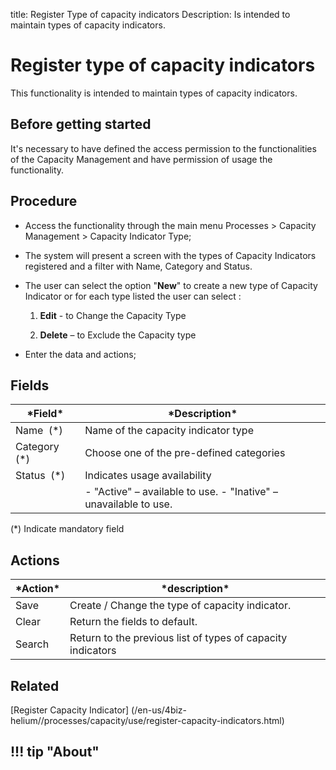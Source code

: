 title: Register Type of capacity indicators Description: Is intended to maintain types of capacity indicators. 
# Register type of capacity indicators 
This functionality is intended to maintain types of capacity indicators.

Before getting started
----------------------

It's necessary to have defined the access permission to the functionalities of the Capacity Management and have permission of usage the functionality.

Procedure
---------

-   Access the functionality through the main menu Processes \> Capacity Management \> Capacity Indicator Type;

-   The system will present a screen with the types of Capacity Indicators registered and a filter with Name, Category and Status.

-   The user can select the option "**New**" to create a new type of Capacity Indicator or for each type listed the user can select :

    1.  **Edit** - to Change the Capacity Type

    2.  **Delete** – to Exclude the Capacity type

-   Enter the data and actions;

Fields
------

| \*Field\*      | \*Description\*                                                                              |
|----------------|----------------------------------------------------------------------------------------------|
| Name  (\*)     | Name of the capacity indicator type                                                          |
| Category  (\*) | Choose one of the pre-defined categories                                                     |
| Status  (\*)   | Indicates usage availability                                                                 |
|                | - "Active" – available to use. - "Inative" – unavailable to use.                             |

(\*) Indicate mandatory field

Actions
-------

| \*Action\* | \*description\*                                             |
|------------|-------------------------------------------------------------|
| Save       | Create / Change the type of capacity indicator.             |
| Clear      | Return the fields to default.                               |
| Search     | Return to the previous list of types of capacity indicators |

Related
-------

[Register Capacity Indicator] (/en-us/4biz-helium//processes/capacity/use/register-capacity-indicators.html)

!!! tip "About"
---------------


